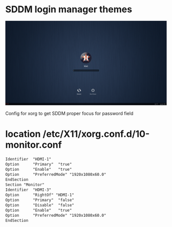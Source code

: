 # SDDM login manager themes 
![Image of Lockscreen](sddm.png)

Config for xorg to get SDDM proper focus for password field
# location /etc/X11/xorg.conf.d/10-monitor.conf
``` Section "Monitor"
Identifier  "HDMI-1"
Option      "Primary"  "true"
Option      "Enable"   "true"
Option      "PreferredMode" "1920x1080x60.0"
EndSection
Section "Monitor"
Identifier  "HDMI-3"
Option      "RightOf" "HDMI-1"
Option      "Primary"  "false"
Option      "Disable"  "false"
Option      "Enable"   "true"
Option      "PreferredMode" "1920x1080x60.0"
EndSection
```
